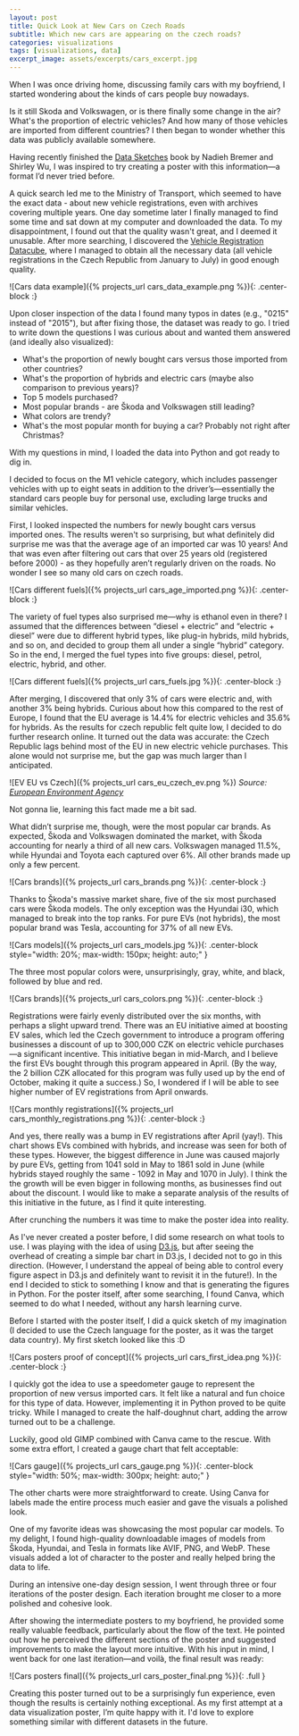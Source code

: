 ```yaml
---
layout: post
title: Quick Look at New Cars on Czech Roads
subtitle: Which new cars are appearing on the czech roads?
categories: visualizations
tags: [visualizations, data]
excerpt_image: assets/excerpts/cars_excerpt.jpg
---
```



When I was once driving home, discussing family cars with my boyfriend, I started wondering about the kinds of cars people buy nowadays.

Is it still Skoda and Volkswagen, or is there finally some change in the air?
What's the proportion of electric vehicles? And how many of those vehicles are imported from different countries?
I then began to wonder whether this data was publicly available somewhere.

<!-- TODO tady chci aby koncil excerpts -->

Having recently finished the [Data Sketches](https://www.datasketch.es/) book by Nadieh Bremer and Shirley Wu, I was inspired to try creating a poster with this information—a format I’d never tried before.


A quick search led me to the Ministry of Transport, which seemed to have the exact data - about new vehicle registrations, even with archives covering multiple years.
One day sometime later I finally managed to find some time and sat down at my computer and downloaded the data. To my disappointment, I found out that the quality wasn't great, and I deemed it unusable.
After more searching, I discovered the [Vehicle Registration Datacube](https://www.dataovozidlech.cz/), where I managed to obtain all the necessary data (all vehicle registrations in the Czech Republic from January to July) in good enough quality.

![Cars data example]({% projects_url cars_data_example.png %}){: .center-block :}

Upon closer inspection of the data I found many typos in dates (e.g., "0215" instead of "2015"), but after fixing those, the dataset was ready to go.
I tried to write down the questions I was curious about and wanted them answered (and ideally also visualized):

- What's the proportion of newly bought cars versus those imported from other countries?
- What's the proportion of hybrids and electric cars (maybe also comparison to previous years)?
- Top 5 models purchased?
- Most popular brands - are Škoda and Volkswagen still leading?
- What colors are trendy?
- What's the most popular month for buying a car? Probably not right after Christmas?

With my questions in mind, I loaded the data into Python and got ready to dig in.

I decided to focus on the M1 vehicle category, which includes passenger vehicles with up to eight seats in addition to the driver’s—essentially the standard cars people buy for personal use, excluding large trucks and similar vehicles.

First, I looked inspected the numbers for newly bought cars versus imported ones.
The results weren't so surprising, but what definitely did surprise me was that the average age of an imported car was 10 years! And that was even after filtering out cars that over 25 years old (registered before 2000) - as they hopefully aren’t regularly driven on the roads. No wonder I see so many old cars on czech roads.

![Cars different fuels]({% projects_url cars_age_imported.png %}){: .center-block :}


The variety of fuel types also surprised me—why is ethanol even in there?
I assumed that the differences between “diesel + electric” and “electric + diesel” were due to different hybrid types, like plug-in hybrids, mild hybrids, and so on, and decided to group them all under a single “hybrid” category.
So in the end, I merged the fuel types into five groups: diesel, petrol, electric, hybrid, and other.

![Cars different fuels]({% projects_url cars_fuels.jpg %}){: .center-block :}


After merging, I discovered that only 3% of cars were electric and, with another 3% being hybrids. 
Curious about how this compared to the rest of Europe, I found that the EU average is 14.4% for electric vehicles and 35.6% for hybrids. 
As the results for czech republic felt quite low, I decided to do further research online.
It turned out the data was accurate: the Czech Republic lags behind most of the EU in new electric vehicle purchases. This alone would not surprise me, but the gap was much larger than I anticipated.

![EV EU vs Czech]({% projects_url cars_eu_czech_ev.png %})
_Source: [European Environment Agency](https://www.eea.europa.eu/en/analysis/indicators/new-registrations-of-electric-vehicles)_

Not gonna lie, learning this fact made me a bit sad.

What didn’t surprise me, though, were the most popular car brands. 
As expected, Škoda and Volkswagen dominated the market, with Škoda accounting for nearly a third of all new cars. Volkswagen managed 11.5%, while Hyundai and Toyota each captured over 6%. All other brands made up only a few percent.

![Cars brands]({% projects_url cars_brands.png %}){: .center-block :}


Thanks to Škoda's massive market share, five of the six most purchased cars were Škoda models. 
The only exception was the Hyundai i30, which managed to break into the top ranks.
For pure EVs (not hybrids), the most popular brand was Tesla, accounting for 37% of all new EVs.

![Cars models]({% projects_url cars_models.jpg %}){: .center-block style="width: 20%; max-width: 150px; height: auto;" }

The three most popular colors were, unsurprisingly, gray, white, and black, followed by blue and red.

![Cars brands]({% projects_url cars_colors.png %}){: .center-block :}


Registrations were fairly evenly distributed over the six months, with perhaps a slight upward trend. There was an EU initiative aimed at boosting EV sales, which led the Czech government to introduce a program offering businesses a discount of up to 300,000 CZK on electric vehicle purchases—a significant incentive. This initiative began in mid-March, and I believe the first EVs bought through this program appeared in April. (By the way, the 2 billion CZK allocated for this program was fully used up by the end of October, making it quite a success.) So, I wondered if I will be able to see higher number of EV registrations from April onwards.

![Cars monthly registrations]({% projects_url cars_monthly_registrations.png %}){: .center-block :}

And yes, there really was a bump in EV registrations after April (yay!). This chart shows EVs combined with
hybrids, and increase was seen for both of these types. However, the biggest difference in June was caused majorly by pure EVs, getting from 1041 sold in May to 1861 sold in June (while hybrids stayed roughly the same - 1092 in May and 1070 in July). I think the the growth will be even bigger in following months, as businesses find out 
about the discount. I would like to make a separate analysis of the results of this initiative in the future, as I find it quite interesting.


After crunching the numbers it was time to make the poster idea into reality.

As I've never created a poster before, I did some research on what tools to use. I was playing with the idea of using [D3.js](https://d3js.org/), but after seeing the overhead of creating a simple bar chart in D3.js, I decided not to go in this direction. (However, I understand the appeal of being able to control every figure aspect in D3.js and definitely want to revisit it in the future!).
In the end I decided to stick to something I know and that is generating the figures in Python.
For the poster itself, after some searching, I found Canva, which seemed to do what I needed, without any harsh learning curve.

Before I started with the poster itself, I did a quick sketch of my imagination (I decided to use the Czech language for the poster, as it was the target data country).
My first sketch looked like this :D

![Cars posters proof of concept]({% projects_url cars_first_idea.png %}){: .center-block :}


I quickly got the idea to use a speedometer gauge to represent the proportion of new versus imported cars. It felt like a natural and fun choice for this type of data. However, implementing it in Python proved to be quite tricky. While I managed to create the half-doughnut chart, adding the arrow turned out to be a challenge.

Luckily, good old GIMP combined with Canva came to the rescue. With some extra effort, I created a gauge chart that felt acceptable:

![Cars gauge]({% projects_url cars_gauge.png %}){: .center-block style="width: 50%; max-width: 300px; height: auto;" }

The other charts were more straightforward to create. Using Canva for labels made the entire process much easier and gave the visuals a polished look.


One of my favorite ideas was showcasing the most popular car models. To my delight, I found high-quality downloadable images of models from Škoda, Hyundai, and Tesla in formats like AVIF, PNG, and WebP. These visuals added a lot of character to the poster and really helped bring the data to life.

During an intensive one-day design session, I went through three or four iterations of the poster design. Each iteration brought me closer to a more polished and cohesive look.

<!---
Add picture of intermediate results - photo of the printed posters
-->


After showing the intermediate posters to my boyfriend, he provided some really valuable feedback, particularly about the flow of the text. He pointed out how he perceived the different sections of the poster and suggested improvements to make the layout more intuitive. With his input in mind, I went back for one last iteration—and voilà, the final result was ready:

![Cars posters final]({% projects_url cars_poster_final.png %}){: .full }


Creating this poster turned out to be a surprisingly fun experience, even though the results is certainly nothing exceptional.
As my first attempt at a data visualization poster, I’m quite happy with it. I'd love to explore something similar with different datasets in the future.